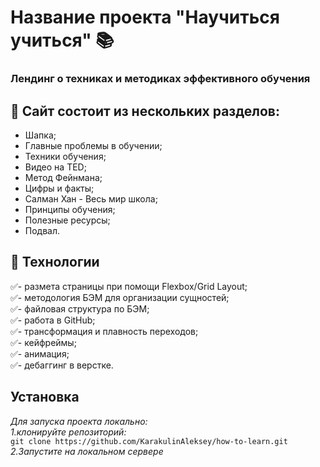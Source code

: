 # Название проекта "Научиться учиться" 📚  
### Лендинг о техниках и методиках эффективного обучения 

## 📃 Сайт состоит из нескольких разделов:
- Шапка;  
- Главные проблемы в обучении;
- Техники обучения;
- Видео на TED;
- Метод Фейнмана;
- Цифры и факты;
- Салман Хан - Весь мир школа;
- Принципы обучения;
- Полезные ресурсы;
- Подвал.

## 🚀 Технологии
:white_check_mark:- размета страницы при помощи Flexbox/Grid Layout;  
:white_check_mark:- методология БЭМ для организации сущностей;  
:white_check_mark:- файловая структура по БЭМ;  
:white_check_mark:- работа в GitHub;  
:white_check_mark:- трансформация и плавность переходов;  
:white_check_mark:- кейфреймы;  
:white_check_mark:- анимация;  
:white_check_mark:- дебаггинг в верстке.  

## Установка 
*Для запуска проекта локально:*  
*1.клонируйте репозиторий:*<br/>
`git clone https://github.com/KarakulinAleksey/how-to-learn.git`<br/>
*2.Запустите на локальном сервере*
